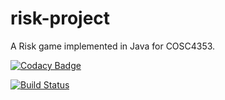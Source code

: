 # risk-project
A Risk game implemented in Java for COSC4353.

[![Codacy Badge](https://api.codacy.com/project/badge/Grade/28eeefa6a78940998356ebc5cc3a7dba)](https://www.codacy.com/app/Ryan10101996/risk-project?utm_source=github.com&amp;utm_medium=referral&amp;utm_content=Zgonz19/risk-project&amp;utm_campaign=Badge_Grade)

[![Build Status](https://travis-ci.org/Zgonz19/risk-project.svg?branch=master)](https://travis-ci.org/Zgonz19/risk-project)
